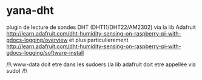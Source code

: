 yana-dht
========

plugin de lecture de sondes DHT (DHT11/DHT22/AM2302) via la lib Adafruit
  http://learn.adafruit.com/dht-humidity-sensing-on-raspberry-pi-with-gdocs-logging/overview
  et plus particulierement http://learn.adafruit.com/dht-humidity-sensing-on-raspberry-pi-with-gdocs-logging/software-install
  
  
  /!\ www-data doit etre dans les sudoers (la lib adafruit doit etre appellée via sudo) /!\
